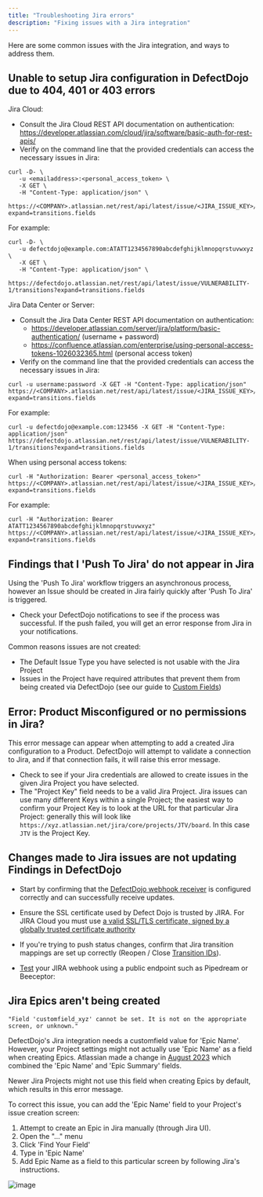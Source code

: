 ```yaml
---
title: "Troubleshooting Jira errors"
description: "Fixing issues with a Jira integration"
---
```


Here are some common issues with the Jira integration, and ways to address them.

## Unable to setup Jira configuration in DefectDojo due to 404, 401 or 403 errors
Jira Cloud:
- Consult the Jira Cloud REST API documentation on authentication: https://developer.atlassian.com/cloud/jira/software/basic-auth-for-rest-apis/
- Verify on the command line that the provided credentials can access the necessary issues in Jira:

```
curl -D- \
   -u <emailaddress>:<personal_access_token> \
   -X GET \
   -H "Content-Type: application/json" \
   https://<COMPANY>.atlassian.net/rest/api/latest/issue/<JIRA_ISSUE_KEY>/transitions?expand=transitions.fields
```

For example:
```
curl -D- \
   -u defectdojo@example.com:ATATT1234567890abcdefghijklmnopqrstuvwxyz \
   -X GET \
   -H "Content-Type: application/json" \
   https://defectdojo.atlassian.net/rest/api/latest/issue/VULNERABILITY-1/transitions?expand=transitions.fields
```

Jira Data Center or Server:
- Consult the Jira Data Center REST API documentation on authentication:
    - https://developer.atlassian.com/server/jira/platform/basic-authentication/ (username + password)
    - https://confluence.atlassian.com/enterprise/using-personal-access-tokens-1026032365.html (personal access token)
- Verify on the command line that the provided credentials can access the necessary issues in Jira:

```
curl -u username:password -X GET -H "Content-Type: application/json" https://<COMPANY>.atlassian.net/rest/api/latest/issue/<JIRA_ISSUE_KEY>/transitions?expand=transitions.fields
```

For example:
```
curl -u defectdojo@example.com:123456 -X GET -H "Content-Type: application/json" https://defectdojo.atlassian.net/rest/api/latest/issue/VULNERABILITY-1/transitions?expand=transitions.fields
```

When using personal access tokens:
```
curl -H "Authorization: Bearer <personal_access_token>" https://<COMPANY>.atlassian.net/rest/api/latest/issue/<JIRA_ISSUE_KEY>/transitions?expand=transitions.fields
```

For example:
```
curl -H "Authorization: Bearer ATATT1234567890abcdefghijklmnopqrstuvwxyz" https://<COMPANY>.atlassian.net/rest/api/latest/issue/<JIRA_ISSUE_KEY>/transitions?expand=transitions.fields
```

## Findings that I 'Push To Jira' do not appear in Jira
Using the 'Push To Jira' workflow triggers an asynchronous process, however an Issue should be created in Jira fairly quickly after 'Push To Jira' is triggered.

* Check your DefectDojo notifications to see if the process was successful.  If the push failed, you will get an error response from Jira in your notifications.

Common reasons issues are not created:
* The Default Issue Type you have selected is not usable with the Jira Project
* Issues in the Project have required attributes that prevent them from being created via DefectDojo (see our guide to [Custom Fields](../using_custom_fields/))


## Error: Product Misconfigured or no permissions in Jira?

This error message can appear when attempting to add a created Jira configuration to a Product.  DefectDojo will attempt to validate a connection to Jira, and if that connection fails, it will raise this error message.

* Check to see if your Jira credentials are allowed to create issues in the given Jira Project you have selected.
* The "Project Key" field needs to be a valid Jira Project. Jira issues can use many different Keys within a single Project; the easiest way to confirm your Project Key is to look at the URL for that particular Jira Project: generally this will look like `https://xyz.atlassian.net/jira/core/projects/JTV/board`.  In this case `JTV` is the Project Key.

## Changes made to Jira issues are not updating Findings in DefectDojo

* Start by confirming that the [DefectDojo webhook receiver](../connect_to_jira/#configure-bidirectional-sync-jira-webhook) is configured correctly and can successfully receive updates.

* Ensure the SSL certificate used by Defect Dojo is trusted by JIRA. For JIRA Cloud you must use [a valid SSL/TLS certificate, signed by a globally trusted certificate authority](https://developer.atlassian.com/cloud/jira/platform/deprecation-notice-registering-webhooks-with-non-secure-urls/)

* If you're trying to push status changes, confirm that Jira transition mappings are set up correctly (Reopen / Close [Transition IDs](../connect_to_jira/#configure-bidirectional-sync-jira-webhook)).

* [Test](https://support.atlassian.com/jira/kb/testing-webhooks-in-jira-cloud/) your JIRA webhook using a public endpoint such as Pipedream or Beeceptor:

## Jira Epics aren't being created

`"Field 'customfield_xyz' cannot be set. It is not on the appropriate screen, or unknown."`

DefectDojo's Jira integration needs a customfield value for 'Epic Name'.  However, your Project settings might not actually use 'Epic Name' as a field when creating Epics.  Atlassian made a change in [August 2023](https://community.atlassian.com/t5/Jira-articles/Upcoming-changes-to-epic-fields-in-company-managed-projects/ba-p/1997562) which combined the 'Epic Name' and 'Epic Summary' fields.

Newer Jira Projects might not use this field when creating Epics by default, which results in this error message.

To correct this issue, you can add the 'Epic Name' field to your Project's issue creation screen:

1. Attempt to create an Epic in Jira manually (through Jira UI).
2. Open the "..." menu
3. Click 'Find Your Field'
4. Type in 'Epic Name'
5. Add Epic Name as a field to this particular screen by following Jira's instructions.

![image](images/epic_name_error.png)